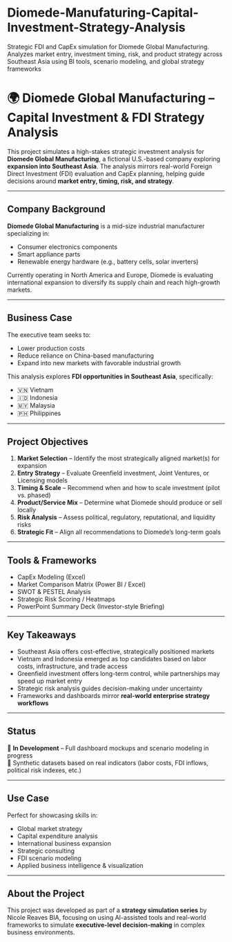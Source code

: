 # Diomede-Manufaturing-Capital-Investment-Strategy-Analysis
Strategic FDI and CapEx simulation for Diomede Global Manufacturing. Analyzes market entry, investment timing, risk, and product strategy across Southeast Asia using BI tools, scenario modeling, and global strategy frameworks

# 🌍 Diomede Global Manufacturing – Capital Investment & FDI Strategy Analysis

This project simulates a high-stakes strategic investment analysis for **Diomede Global Manufacturing**, a fictional U.S.-based company exploring **expansion into Southeast Asia**. The analysis mirrors real-world Foreign Direct Investment (FDI) evaluation and CapEx planning, helping guide decisions around **market entry, timing, risk, and strategy**.

---

## Company Background

**Diomede Global Manufacturing** is a mid-size industrial manufacturer specializing in:

- Consumer electronics components  
- Smart appliance parts  
- Renewable energy hardware (e.g., battery cells, solar inverters)  

Currently operating in North America and Europe, Diomede is evaluating international expansion to diversify its supply chain and reach high-growth markets.

---

## Business Case

The executive team seeks to:

- Lower production costs  
- Reduce reliance on China-based manufacturing  
- Expand into new markets with favorable industrial growth  

This analysis explores **FDI opportunities in Southeast Asia**, specifically:

- 🇻🇳 Vietnam  
- 🇮🇩 Indonesia  
- 🇲🇾 Malaysia  
- 🇵🇭 Philippines  

---

## Project Objectives

1. **Market Selection** – Identify the most strategically aligned market(s) for expansion  
2. **Entry Strategy** – Evaluate Greenfield investment, Joint Ventures, or Licensing models  
3. **Timing & Scale** – Recommend when and how to scale investment (pilot vs. phased)  
4. **Product/Service Mix** – Determine what Diomede should produce or sell locally  
5. **Risk Analysis** – Assess political, regulatory, reputational, and liquidity risks  
6. **Strategic Fit** – Align all recommendations to Diomede’s long-term goals  

---

## Tools & Frameworks

- CapEx Modeling (Excel)  
- Market Comparison Matrix (Power BI / Excel)  
- SWOT & PESTEL Analysis  
- Strategic Risk Scoring / Heatmaps  
- PowerPoint Summary Deck (Investor-style Briefing)

---

## Key Takeaways

- Southeast Asia offers cost-effective, strategically positioned markets  
- Vietnam and Indonesia emerged as top candidates based on labor costs, infrastructure, and trade access  
- Greenfield investment offers long-term control, while partnerships may speed up market entry  
- Strategic risk analysis guides decision-making under uncertainty  
- Frameworks and dashboards mirror **real-world enterprise strategy workflows**

---

## Status

🔄 **In Development** – Full dashboard mockups and scenario modeling in progress  
📁 Synthetic datasets based on real indicators (labor costs, FDI inflows, political risk indexes, etc.)

---

## Use Case

Perfect for showcasing skills in:

- Global market strategy  
- Capital expenditure analysis  
- International business expansion  
- Strategic consulting  
- FDI scenario modeling  
- Applied business intelligence & visualization

---

## About the Project

This project was developed as part of a **strategy simulation series** by Nicole Reaves BIA, focusing on using AI-assisted tools and real-world frameworks to simulate **executive-level decision-making** in complex business environments.

